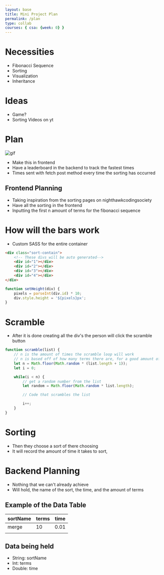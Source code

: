 ```yaml
---
layout: base
title: Mini Project Plan
permalink: /plan
type: collab
courses: { csa: {week: 0} }
---
```


# Necessities
- Fibonacci Sequence
- Sorting
- Visualization
- Inheritance

# Ideas
- Game?
- Sorting Videos on yt

# Plan
![gif](https://panthema.net/2013/sound-of-sorting/thumb.gif)
- Make this in frontend
- Have a leaderboard in the backend to track the fastest times
- Times sent with fetch post method every time the sorting has occurred


## Frontend Planning
- Taking inspiration from the sorting pages on nighthawkcodingsociety
- Have all the sorting in the frontend
- Inputting the first n amount of terms for the fibonacci sequence


# How will the bars work
- Custom SASS for the entire container


```html
<div class="sort-contain">
    <!-- These divs will be auto generated-->
    <div id="1"></div>
    <div id="2"></div>
    <div id="3"></div>
    <div id="4"></div>
</div>
```

```javascript
function setHeight(div) {
    pixels = parseInt(div.id) * 10;
    div.style.height = '${pixels}px';
}
```
# Scramble
- After it is done creating all the div's the person will click the scramble button

```javascript
function scramble(list) {
    // n is the amount of times the scramble loop will work
    // n is based off of how many terms there are, for a good amount of sorting
    let n = Math.floor(Math.random * (list.length + 1));
    let i = 0;

    while(i < n) {
        // get a random number from the list
        let random = Math.floor(Math.random * list.length);

        // Code that scrambles the list

        i++;
    }
}
```

# Sorting
- Then they choose a sort of there choosing
- It will record the amount of time it takes to sort,

# Backend Planning
- Nothing that we can't already achieve
- Will hold, the name of the sort, the time, and the amount of terms

## Example of the Data Table

| sortName | terms | time |
|----------|-------|------|
| merge    | 10    | 0.01 |
|          |       |      |

## Data being held
- String: sortName
- Int: terms
- Double: time